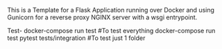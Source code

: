 This is a Template for a Flask Application running over Docker and using Gunicorn for a reverse proxy NGINX server with a wsgi entrypoint.

Test-
docker-compose run test #To test everything
docker-compose run test pytest tests/integration    #To test just 1 folder